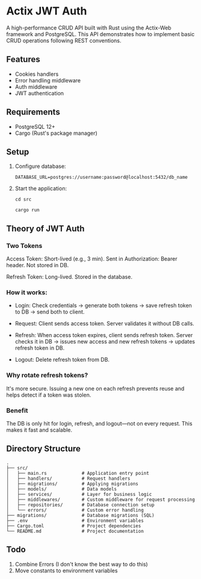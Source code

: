 # Actix JWT Auth
A high-performance CRUD API built with Rust using the Actix-Web framework and PostgreSQL. This API demonstrates how to implement basic CRUD operations following REST conventions.

## Features
- Cookies handlers
- Error handling middleware
- Auth middleware
- JWT authentication
  
## Requirements
- PostgreSQL 12+
- Cargo (Rust's package manager)
  
## Setup
1. Configure database:
   ```shell
   DATABASE_URL=postgres://username:password@localhost:5432/db_name
   ```
2. Start the application:
    ```shell 
    cd src
    ```
    ```shell
    cargo run
    ```

## Theory of JWT Auth

### Two Tokens

Access Token: Short-lived (e.g., 3 min). Sent in Authorization: Bearer header. Not stored in DB.

Refresh Token: Long-lived. Stored in the database.

### How it works:

- Login: Check credentials → generate both tokens → save refresh token to DB → send both to client.

- Request: Client sends access token. Server validates it without DB calls.

- Refresh: When access token expires, client sends refresh token. Server checks it in DB → issues new access and new refresh tokens → updates refresh token in DB.

- Logout: Delete refresh token from DB.

### Why rotate refresh tokens? 
It's more secure. Issuing a new one on each refresh prevents reuse and helps detect if a token was stolen.

### Benefit
The DB is only hit for login, refresh, and logout—not on every request. This makes it fast and scalable.

## Directory Structure

```text
.
├── src/
│   ├── main.rs             # Application entry point
│   ├── handlers/           # Request handlers
│   ├── migrations/         # Applying migrations
│   ├── models/             # Data models
│   ├── services/           # Layer for business logic
│   ├── middlewares/        # Custom middleware for request processing
│   ├── repositories/       # Database connection setup
│   └── errors/             # Custom error handling
├── migrations/             # Database migrations (SQL)
├── .env                    # Environment variables
├── Cargo.toml              # Project dependencies
└── README.md               # Project documentation
```

##  Todo

1. Combine Errors (I don't know the best way to do this)
2. Move constants to environment variables